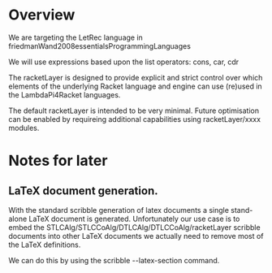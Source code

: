 # Overview

We are targeting the LetRec language in 
friedmanWand2008essentialsProgrammingLanguages

We will use expressions based upon the list operators: cons, car, cdr

The racketLayer is designed to provide explicit and strict control over 
which elements of the underlying Racket language and engine can use 
(re)used in the LambdaPi4Racket languages.

The default racketLayer is intended to be very minimal. Future 
optimisation can be enabled by requireing additional capabilities using 
racketLayer/xxxx modules.

# Notes for later

## LaTeX document generation.

With the standard scribble generation of latex documents a single 
stand-alone LaTeX document is generated. Unfortunately our use case is to 
embed the STLCAlg/STLCCoAlg/DTLCAlg/DTLCCoAlg/racketLayer scribble 
documents into other LaTeX documents we actually need to remove most of 
the LaTeX definitions.

We can do this by using the scribble --latex-section <n> command. 
